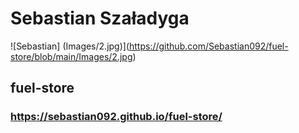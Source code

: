 # Sebastian Szaładyga

![Sebastian] (Images/2.jpg)](https://github.com/Sebastian092/fuel-store/blob/main/Images/2.jpg)

## fuel-store

### https://sebastian092.github.io/fuel-store/
